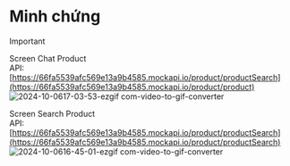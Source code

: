 <h1>Minh chứng</h1>

> [!IMPORTANT]
> Screen Chat Product <br>
> API: [https://66fa5539afc569e13a9b4585.mockapi.io/product/productSearch](https://66fa5539afc569e13a9b4585.mockapi.io/product/product)
> ![2024-10-0617-03-53-ezgif com-video-to-gif-converter](https://github.com/user-attachments/assets/dddafd8e-6d61-460e-aecc-f3a5dde064e4)
>
>  Screen Search Product <br>
> API: [https://66fa5539afc569e13a9b4585.mockapi.io/product/productSearch](https://66fa5539afc569e13a9b4585.mockapi.io/product/productSearch)
> ![2024-10-0616-45-01-ezgif com-video-to-gif-converter](https://github.com/user-attachments/assets/23db6a57-d127-42f5-81df-cb5fe3d86d24)
